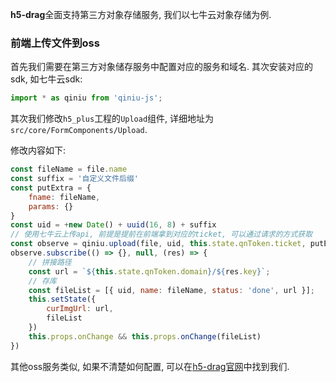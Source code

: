 <!--
 * @Date: 2021-01-20 23:25:29
 * @LastEditors: xuxiaoxi
 * @LastEditTime: 2021-01-22 21:48:34
 * @FilePath: /github-h5-drag/doc/zh/guide/deployDev/deploy.md
-->

**h5-drag**全面支持第三方对象存储服务, 我们以七牛云对象存储为例.

### 前端上传文件到oss
首先我们需要在第三方对象储存服务中配置对应的服务和域名. 其次安装对应的sdk, 如七牛云sdk:

``` js
import * as qiniu from 'qiniu-js';
```

其次我们修改`h5_plus`工程的`Upload`组件, 详细地址为`src/core/FormComponents/Upload`.

修改内容如下:

``` js
const fileName = file.name
const suffix = '自定义文件后缀'
const putExtra = {
    fname: fileName,
    params: {}
}
const uid = +new Date() + uuid(16, 8) + suffix
// 使用七牛云上传api, 前提是提前在前端拿到对应的ticket, 可以通过请求的方式获取
const observe = qiniu.upload(file, uid, this.state.qnToken.ticket, putExtra, {})
observe.subscribe(() => {}, null, (res) => {
    // 拼接路径
    const url = `${this.state.qnToken.domain}/${res.key}`;
    // 存库
    const fileList = [{ uid, name: fileName, status: 'done', url }];
    this.setState({
        curImgUrl: url,
        fileList
    })
    this.props.onChange && this.props.onChange(fileList)
})
```

其他oss服务类似, 如果不清楚如何配置, 可以在[h5-drag官网](http://h5.dooring.cn/)中找到我们.

